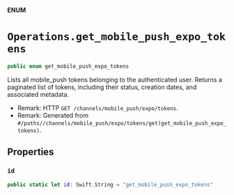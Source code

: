 **ENUM**

# `Operations.get_mobile_push_expo_tokens`

```swift
public enum get_mobile_push_expo_tokens
```

Lists all mobile_push tokens belonging to the authenticated user. Returns a paginated list of tokens, including their status, creation dates, and associated metadata.

- Remark: HTTP `GET /channels/mobile_push/expo/tokens`.
- Remark: Generated from `#/paths//channels/mobile_push/expo/tokens/get(get_mobile_push_expo_tokens)`.

## Properties
### `id`

```swift
public static let id: Swift.String = "get_mobile_push_expo_tokens"
```
